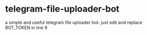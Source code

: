 # telegram-file-uploader-bot
a simple and useful telegram file uploader bot. 
just edit and replace BOT_TOKEN in line 9
